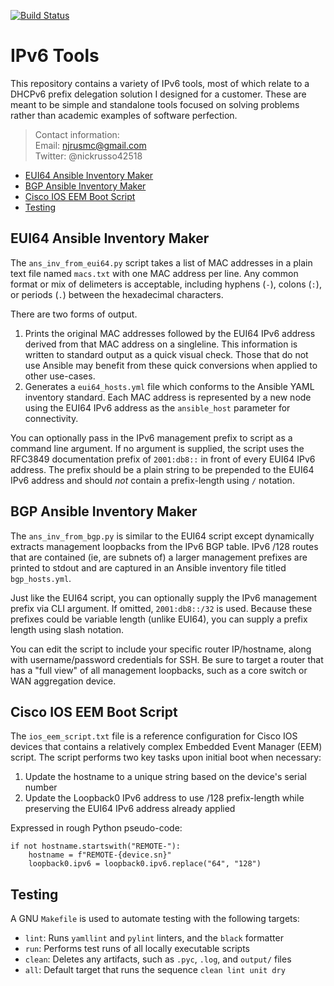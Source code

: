 [![Build Status](
https://travis-ci.com/nickrusso42518/ipv6-tools.svg?branch=master)](
https://travis-ci.com/nickrusso42518/ipv6-tools)

# IPv6 Tools
This repository contains a variety of IPv6 tools, most of which relate to
a DHCPv6 prefix delegation solution I designed for a customer. These
are meant to be simple and standalone tools focused on solving problems
rather than academic examples of software perfection.

> Contact information:\
> Email:    njrusmc@gmail.com\
> Twitter:  @nickrusso42518

  * [EUI64 Ansible Inventory Maker](#eui64-ansible-inventory-maker)
  * [BGP Ansible Inventory Maker](#bgp-ansible-inventory-maker)
  * [Cisco IOS EEM Boot Script](#cisco-ios-eem-boot-script)
  * [Testing](#testing)

## EUI64 Ansible Inventory Maker
The `ans_inv_from_eui64.py` script takes a list of MAC addresses in a plain
text file named `macs.txt` with one MAC address per line. Any common format
or mix of delimeters is acceptable, including hyphens (`-`), colons (`:`),
or periods (`.`) between the hexadecimal characters.

There are two forms of output.
  1. Prints the original MAC addresses followed by the EUI64 IPv6 address
     derived from that MAC address on a singleline. This information is
     written to standard output as a quick visual check. Those that do not
     use Ansible may benefit from these quick conversions when applied to
     other use-cases.
  2. Generates a `eui64_hosts.yml` file which conforms to the Ansible YAML
     inventory standard. Each MAC address is represented by a new node using
     the EUI64 IPv6 address as the `ansible_host` parameter for connectivity.

You can optionally pass in the IPv6 management prefix to script as a
command line argument. If no argument is supplied, the script uses the RFC3849
documentation prefix of `2001:db8::` in front of every EUI64 IPv6 address. The
prefix should be a plain string to be prepended to the EUI64 IPv6 address and
should *not* contain a prefix-length using `/` notation.

## BGP Ansible Inventory Maker
The `ans_inv_from_bgp.py` is similar to the EUI64 script except dynamically
extracts management loopbacks from the IPv6 BGP table. IPv6 /128 routes that
are contained (ie, are subnets of) a larger management prefixes are
printed to stdout and are captured in an Ansible inventory file titled
`bgp_hosts.yml`.

Just like the EUI64 script, you can optionally supply the IPv6 management
prefix via CLI argument. If omitted, `2001:db8::/32` is used. Because these
prefixes could be variable length (unlike EUI64), you can supply a prefix
length using slash notation.

You can edit the script to include your specific router IP/hostname, along
with username/password credentials for SSH. Be sure to target a router that
has a "full view" of all management loopbacks, such as a core switch or
WAN aggregation device.

## Cisco IOS EEM Boot Script
The `ios_eem_script.txt` file is a reference configuration for Cisco IOS devices
that contains a relatively complex Embedded Event Manager (EEM) script. The
script performs two key tasks upon initial boot when necessary:
  1. Update the hostname to a unique string based on the device's serial number
  2. Update the Loopback0 IPv6 address to use /128 prefix-length while
     preserving the EUI64 IPv6 address already applied

Expressed in rough Python pseudo-code:

```
if not hostname.startswith("REMOTE-"):
    hostname = f"REMOTE-{device.sn}"
    loopback0.ipv6 = loopback0.ipv6.replace("64", "128")
```


## Testing
A GNU `Makefile` is used to automate testing with the following targets:
  * `lint`: Runs `yamllint` and `pylint` linters, and the `black` formatter
  * `run`: Performs test runs of all locally executable scripts
  * `clean`: Deletes any artifacts, such as `.pyc`, `.log`, and `output/` files
  * `all`: Default target that runs the sequence `clean lint unit dry`

